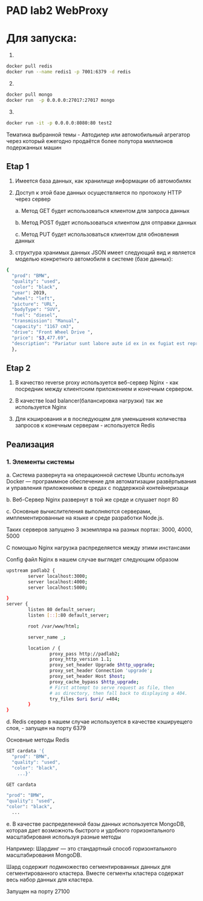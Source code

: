 # PAD lab2 WebProxy


# Для запуска: 

1.
```bash
docker pull redis
docker run --name redis1 -p 7001:6379 -d redis
```
2.

```bash
docker pull mongo
docker run  -p 0.0.0.0:27017:27017 mongo
```

3.

```bash
docker run -it -p 0.0.0.0:8080:80 test2
```


Тематика выбранной темы - Автодилер или автомобильный агрегатор через который ежегодно продаётся более полутора миллионов подержанных машин

## Etap 1

1. Имеется база данных, как хранилище информации об автомобилях

2. Доступ к этой базе данных осуществляется по протоколу HTTP через сервер

   a. Метод GET будет использоваться клиентом для запроса данных

   b. Метод POST будет использоваться клиентом для отправки данных

   c. Метод PUT будет использоваться клиентом для обновления данных



3. структура хранимых данных JSON имеет следующий вид и является моделью конкретного автомобиля в системе (базе данных):

```bash
{ 
  "prod": "BMW", 
  "quality": "used", 
  "color": "black", 
  "year": 2019, 
  "wheel": "left", 
  "picture": "URL", 
  "bodyType": "SUV", 
  "fuel": "diesel", 
  "transmission": "Manual", 
  "capacity": "1167 cm3", 
  "drive": "Front Wheel Drive ", 
  "price": "$3,477.69", 
  "description": "Pariatur sunt labore aute id ex in ex fugiat est reprehenderit ea. Occaecat exercitation aliqua ea non laboris mollit dolor sunt ullamco labore. Quis Lorem excepteur consequat Lorem aliquip. Consequat ipsum dolore cupidatat Lorem eiusmod non labore dolore nisi excepteur velit." 
  },

```

## Etap 2

1. В качество reverse proxy используется веб-сервер Nginx - как посредник между клиентским приложением и конечным сервером.

2. В качестве load balancer(балансировка нагрузки) так же используется Nginx

3. Для кэширования и в последующем для уменьшения количества запросов к конечным серверам - используется Redis


## Реализация

###  1. Элементы системы

a. Система развернута на операционной системе Ubuntu используя Docker — программное обеспечение 
для автоматизации развёртывания и управления приложениями в средах с поддержкой контейнеризаци

b. Веб-Сервер Nginx развернут в той же среде и слушает порт 80

c. Основные вычислителения выполняются серверами, имплементированные на языке и среде разработки Node.js. 

Таких серверов запущено 3 экземпляра на разных портах: 3000, 4000, 5000 

С помощью Nginx нагрузка распределяется между этими инстансами

Config файл Nginx в нашем случае выглядет следующим образом

```bash
upstream padlab2 {
        server localhost:3000;
        server localhost:4000;
        server localhost:5000;

}
server {
        listen 80 default_server;
        listen [::]:80 default_server;

        root /var/www/html;

        server_name _;

        location / {
                proxy_pass http://padlab2;
                proxy_http_version 1.1;
                proxy_set_header Upgrade $http_upgrade;
                proxy_set_header Connection 'upgrade';
                proxy_set_header Host $host;
                proxy_cache_bypass $http_upgrade;
                # First attempt to serve request as file, then
                # as directory, then fall back to displaying a 404.
                try_files $uri $uri/ =404;
        }
}
```
d. Redis сервер в нашем случае используется в качестве кэшируещего слоя, - запущен на порту 6379

Основные методы Redis 

```bash
SET cardata '{
  "prod": "BMW", 
  "quality": "used", 
  "color": "black", 
    ...}'
```


```bash
GET cardata

"prod": "BMW", 
"quality": "used", 
"color": "black",
  ... 
```
e. В качестве распределенной базы данных используется MongoDB, которая дает возможноть быстрого и удобного горизонтального масштабированя используя разные методы

Например: Шардинг — это стандартный способ горизонтального масштабирования MongoDB. 

Шард содержит подмножество сегментированных данных для сегментированного кластера. Вместе сегменты кластера содержат весь набор данных для кластера.

Запущен на порту 27100

